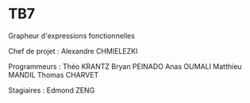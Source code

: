 # TB7
Grapheur d'expressions fonctionnelles

Chef de projet :
Alexandre CHMIELEZKI

Programmeurs :
Théo KRANTZ
Bryan PEINADO
Anas OUMALI
Matthieu MANDIL
Thomas CHARVET

Stagiaires :
Edmond ZENG
